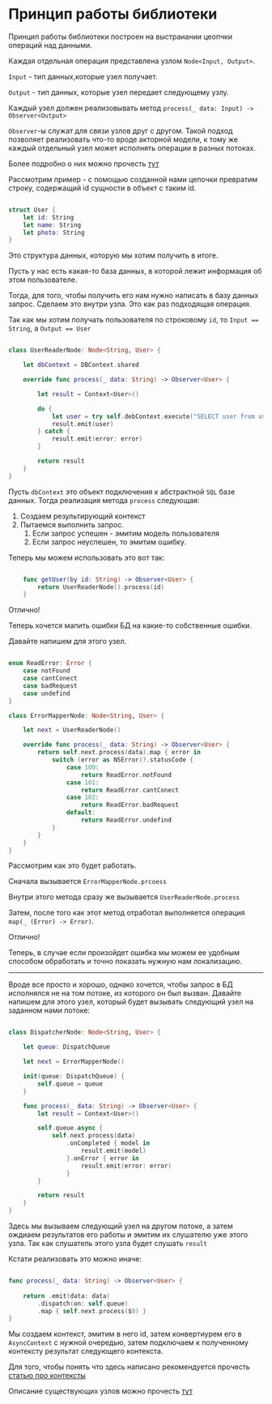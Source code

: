 # Принцип работы библиотеки

Принцип работы библиотеки построен на выстраиании цеопчки операций над данными. 

Каждая отдельная операция представлена узлом `Node<Input, Output>`.

`Input` - тип данных,которые узел получает. 

`Output` - тип данных, которые узел передает следующему узлу.

Каждый узел должен реализовывать метод `process(_ data: Input) -> Observer<Output>`

`Observer`-ы служат для связи узлов друг с другом. Такой подход позволяет реализовать что-то вроде акторной модели, к тому же каждый отдельный узел может исполнять операции в разных потоках.

Более подробно о них можно прочесть [тут](../Contexts.md)

Рассмотрим пример - с помощью созданной нами цепочки превратим строку, содержащий id сущности в объект с таким id.

```Swift

struct User {
    let id: String
    let name: String
    let photo: String
}

```

Это структура данных, которую мы хотим получить в итоге. 

Пусть у нас есть какая-то база данных, в которой лежит информация об этом пользователе.

Тогда, для того, чтобы получить его нам нужно написать в базу данных запрос. Сделаем это внутри узла. Это как раз подходящая операция.

Так как мы хотим получать пользователя по строковому `id`, то `Input == String`, а `Output == User`

```Swift

class UserReaderNode: Node<String, User> {

    let dbContext = DBContext.shared

    override func process(_ data: String) -> Observer<User> {

        let result = Context<User>()

        do {
            let user = try self.debContext.execute("SELECT user from user_table WHERE ID == \(data)") 
            result.emit(user)
        } catch {
            result.emit(error: error)
        }

        return result
    }
}

```

Пусть `dbContext` это объект подключения к абстрактной `SQL` базе данных. 
Тогда реализация метода `process` следующая:
1. Создаем результирующий контекст
2. Пытаемся выполнить запрос.
   1. Если запрос успешен - эмитим модель пользователя
   2. Если запрос неуспешен, то эмитим ошибку.

Теперь мы можем использовать это вот так:

```Swift

    func getUser(by id: String) -> Observer<User> {
        return UserReaderNode().process(id)
    }

```

Отлично! 

Теперь хочется мапить ошибки БД на какие-то собственные ошибки. 

Давайте напишем для этого узел.

```Swift

enum ReadError: Error {
    case notFound
    case cantConect
    case badRequest
    case undefind
}

class ErrorMapperNode: Node<String, User> {

    let next = UserReaderNode()

    override func process(_ data: String) -> Observer<User> {
        return self.next.process(data).map { error in
            switch (error as NSError)?.statusCode {
                case 100:
                    return ReadError.notFound
                case 101:
                    return ReadError.cantConect
                case 102:
                    return ReadError.badRequest
                default:
                    return ReadError.undefind
            }
        }
    }
}

```
Рассмотрим как это будет работать.

Сначала вызывается `ErrorMapperNode.prcoess`

Внутри этого метода сразу же вызывается `UserReaderNode.process` 

Затем, после того как этот метод отработал выполняется операция `map(_ (Error) -> Error)`. 

Отлично! 

Теперь, в случае если произойдет ошибка мы можем ее удобным способом обработать и точно показать нужную нам локализацию.


---


Вроде все просто и хорошо, однако хочется, чтобы запрос в БД исполнялся не на том потоке, из которого он был вызван. Давайте напишем для этого узел, который будет вызывать следующий узел на заданном нами потоке:

```Swift

class DispatcherNode: Node<String, User> {

    let queue: DispatchQueue

    let next = ErrorMapperNode()

    init(queue: DispatchQueue) {
        self.queue = queue
    }

    func process(_ data: String) -> Observer<User> {
        let result = Context<User>()

        self.queue.async {
            self.next.process(data)
                .onCompleted { model in
                    result.emit(model)
                }.onError { error in
                    result.emit(error: error)
                }
        }

        return result
    }
}

```

Здесь мы вызываем следующий узел на другом потоке, а затем ождиаем результатов его работы и эмитим их слушателю уже этого узла. Так как слушатель этого узла будет слушать `result`

Кстати реализовать это можно иначе:

```Swift

func process(_ data: String) -> Observer<User> {
   
    return .emit(data: data)
        .dispatch(on: self.queue)
        .map { self.next.process($0) }
}

```

Мы создаем контекст, эмитим в него id, затем конвертиурем его в `AsyncContext` с нужной очередью, затем подключаем к полученному контексту результат следующего контекста. 

Для того, чтобы понять что здесь написано рекомендуется прочесть [статью про контексты](../Contexts.md)

Описание существующих узлов можно прочесть [тут](Existing.md)